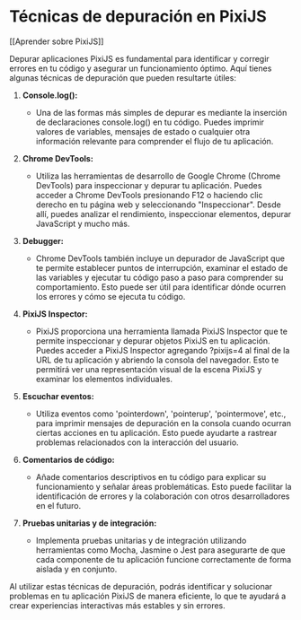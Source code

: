 # Técnicas de depuración en PixiJS

[[Aprender sobre PixiJS]]

Depurar aplicaciones PixiJS es fundamental para identificar y corregir errores en tu código y asegurar un funcionamiento óptimo. Aquí tienes algunas técnicas de depuración que pueden resultarte útiles:

1. **Console.log():**
   - Una de las formas más simples de depurar es mediante la inserción de declaraciones console.log() en tu código. Puedes imprimir valores de variables, mensajes de estado o cualquier otra información relevante para comprender el flujo de tu aplicación.

2. **Chrome DevTools:**
   - Utiliza las herramientas de desarrollo de Google Chrome (Chrome DevTools) para inspeccionar y depurar tu aplicación. Puedes acceder a Chrome DevTools presionando F12 o haciendo clic derecho en tu página web y seleccionando "Inspeccionar". Desde allí, puedes analizar el rendimiento, inspeccionar elementos, depurar JavaScript y mucho más.

3. **Debugger:**
   - Chrome DevTools también incluye un depurador de JavaScript que te permite establecer puntos de interrupción, examinar el estado de las variables y ejecutar tu código paso a paso para comprender su comportamiento. Esto puede ser útil para identificar dónde ocurren los errores y cómo se ejecuta tu código.

4. **PixiJS Inspector:**
   - PixiJS proporciona una herramienta llamada PixiJS Inspector que te permite inspeccionar y depurar objetos PixiJS en tu aplicación. Puedes acceder a PixiJS Inspector agregando ?pixijs=4 al final de la URL de tu aplicación y abriendo la consola del navegador. Esto te permitirá ver una representación visual de la escena PixiJS y examinar los elementos individuales.

5. **Escuchar eventos:**
   - Utiliza eventos como 'pointerdown', 'pointerup', 'pointermove', etc., para imprimir mensajes de depuración en la consola cuando ocurran ciertas acciones en tu aplicación. Esto puede ayudarte a rastrear problemas relacionados con la interacción del usuario.

6. **Comentarios de código:**
   - Añade comentarios descriptivos en tu código para explicar su funcionamiento y señalar áreas problemáticas. Esto puede facilitar la identificación de errores y la colaboración con otros desarrolladores en el futuro.

7. **Pruebas unitarias y de integración:**
   - Implementa pruebas unitarias y de integración utilizando herramientas como Mocha, Jasmine o Jest para asegurarte de que cada componente de tu aplicación funcione correctamente de forma aislada y en conjunto.

Al utilizar estas técnicas de depuración, podrás identificar y solucionar problemas en tu aplicación PixiJS de manera eficiente, lo que te ayudará a crear experiencias interactivas más estables y sin errores.
